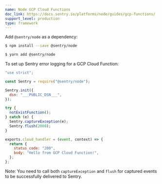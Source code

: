 ```yaml
---
name: Node GCP Cloud Functions
doc_link: https://docs.sentry.io/platforms/node/guides/gcp-functions/
support_level: production
type: framework
---
```


Add `@sentry/node` as a dependency:

```bash {tabTitle:npm}
$ npm install --save @sentry/node
```

```bash {tabTitle:Yarn}
$ yarn add @sentry/node
```

To set up Sentry error logging for a GCP Cloud Function:

```javascript
"use strict";

const Sentry = require("@sentry/node");

Sentry.init({
  dsn: "___PUBLIC_DSN___",
});

try {
  notExistFunction();
} catch (e) {
  Sentry.captureException(e);
  Sentry.flush(2000);
}

exports.cloud_handler = (event, context) => {
  return {
    status_code: "200",
    body: "Hello from GCP Cloud Function!",
  };
};
```

Note: You need to call both `captureException` and `flush` for captured events to be successfully delivered to Sentry.
